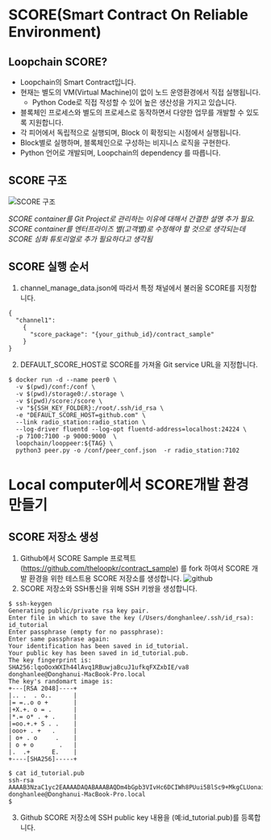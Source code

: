 # SCORE(Smart Contract On Reliable Environment)

## Loopchain SCORE?
* Loopchain의 Smart Contract입니다.
* 현재는 별도의 VM(Virtual Machine)이 없이 노드 운영환경에서 직접 실행됩니다.
  - Python Code로 직접 작성할 수 있어 높은 생산성을 가지고 있습니다.
* 블록체인 프로세스와 별도의 프로세스로 동작하면서 다양한 업무를 개발할 수 있도록 지원합니다.
* 각 피어에서 독립적으로 실행되며, Block 이 확정되는 시점에서 실행됩니다.
* Block별로 실행하며, 블록체인으로 구성하는 비지니스 로직을 구현한다.
* Python 언어로 개발되며, Loopchain의 dependency 를 따릅니다.

## SCORE 구조

![SCORE 구조](https://www.dropbox.com/s/8cu9gq182jgp92l/SCORE_Structure_2.png?dl=1)

_SCORE container를 Git Project로 관리하는 이유에 대해서 간결한 설명 추가 필요._
_SCORE container를 엔터프라이즈 별(고객별)로 수정해야 할 것으로 생각되는데 SCORE 심화 튜토리얼로 추가 필요하다고 생각됨_

## SCORE 실행 순서
1. channel_manage_data.json에 따라서 특정 채널에서 불러올 SCORE를 지정합니다.
  ```
  {
    "channel1":
      {
        "score_package": "{your_github_id}/contract_sample"
      }
  }
  ```
2. DEFAULT_SCORE_HOST로 SCORE를 가져올 Git service URL을 지정합니다.
  ```
  $ docker run -d --name peer0 \
    -v $(pwd)/conf:/conf \
    -v $(pwd)/storage0:/.storage \
    -v $(pwd)/score:/score \
    -v "${SSH_KEY_FOLDER}:/root/.ssh/id_rsa \
    -e "DEFAULT_SCORE_HOST=github.com" \
    --link radio_station:radio_station \
    --log-driver fluentd --log-opt fluentd-address=localhost:24224 \
    -p 7100:7100 -p 9000:9000  \
    loopchain/looppeer:${TAG} \
    python3 peer.py -o /conf/peer_conf.json  -r radio_station:7102
  ```






# Local computer에서 SCORE개발 환경 만들기



## SCORE 저장소 생성

1. Github에서 SCORE Sample 프로젝트(https://github.com/theloopkr/contract_sample) 를 fork 하여서 SCORE 개발 환경을 위한 테스트용 SCORE 저장소를 생성합니다. ![github](https://www.dropbox.com/s/5pny2b9m76vjrsj/github_contract-sample.png?dl=1)
2. SCORE 저장소와 SSH통신을 위해 SSH 키쌍을 생성합니다.

  ```
  $ ssh-keygen
  Generating public/private rsa key pair.
  Enter file in which to save the key (/Users/donghanlee/.ssh/id_rsa): id_tutorial
  Enter passphrase (empty for no passphrase):
  Enter same passphrase again:
  Your identification has been saved in id_tutorial.
  Your public key has been saved in id_tutorial.pub.
  The key fingerprint is:
  SHA256:lqoOoxWXIh44lAvq1RBuwjaBcuJ1ufkqFXZxbIE/va8 donghanlee@Donghanui-MacBook-Pro.local
  The key's randomart image is:
  +---[RSA 2048]----+
  |.. .  . o..      |
  |= =..o o +       |
  |+X.+. o = .      |
  |*.= o* . + .     |
  |=oo.+.+ S . .    |
  |ooo+ . +   .     |
  | o+ . o     .    |
  | o + o       .   |
  |.  .+      E.    |
  +----[SHA256]-----+

  $ cat id_tutorial.pub
  ssh-rsa AAAAB3NzaC1yc2EAAAADAQABAAABAQDm4bGpb3VIvHc6DCIWh8PUui5BlSc9+MkgCLUonaiJnhIBjc8LPqQzo2OyrMfSW/1pgIGipU0O0cGr9aFixCetVmiSWgojWVkWl/jadTTNOcbwY+Fk9IZSeLyIkHpEw7TKkfpqR6o888zxNR7Lr+D+dCjO+803t++Lc8eluAGhbcd1pjcWqx3l+gpw7Rj7pI9+Y+kXvBmywL3rJTK6/DCvtIDfa5HO2Ltqwhj+CrTERScXJC6Xz2l2JZe9fjPlJziZ03gpLVNJXbwAGIVEptbsgafh8TQjQX7uY4K87sfQPiagtgM0siCQZ45lbarTropzBVBpP4Uf4Po2ev3mkNtZ donghanlee@Donghanui-MacBook-Pro.local
  $

  ```
3. Github SCORE 저장소에 SSH public key 내용을 (예:id_tutorial.pub)를 등록합니다.
